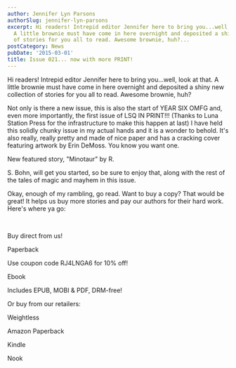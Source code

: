 ```yaml
---
author: Jennifer Lyn Parsons
authorSlug: jennifer-lyn-parsons
excerpt: Hi readers! Intrepid editor Jennifer here to bring you...well, look at that.
  A little brownie must have come in here overnight and deposited a shiny new collection
  of stories for you all to read. Awesome brownie, huh?...
postCategory: News
pubDate: '2015-03-01'
title: Issue 021... now with more PRINT!
---
```

Hi readers! Intrepid editor Jennifer here to bring you...well, look at that. A little brownie must have come in here overnight and deposited a shiny new collection of stories for you all to read. Awesome brownie, huh?

Not only is there a new issue, this is also the start of YEAR SIX OMFG and, even more importantly, the first issue of LSQ IN PRINT!!! (Thanks to Luna Station Press for the infrastructure to make this happen at last) I have held this solidly chunky issue in my actual hands and it is a wonder to behold. It's also really, really pretty and made of nice paper and has a cracking cover featuring artwork by Erin DeMoss. You know you want one.

New featured story, "Minotaur" by R.

S. Bohn, will get you started, so be sure to enjoy that, along with the rest of the tales of magic and mayhem in this issue.

Okay, enough of my rambling, go read. Want to buy a copy? That would be great! It helps us buy more stories and pay our authors for their hard work. Here's where ya go:

&nbsp;

Buy direct from us!

Paperback

Use coupon code RJ4LNGA6 for 10% off!

Ebook

Includes EPUB, MOBI &amp; PDF, DRM-free!

Or buy from our retailers:

Weightless

Amazon Paperback

Kindle

Nook